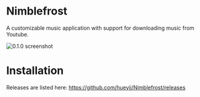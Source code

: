 # Nimblefrost
A customizable music application with support for downloading music from Youtube.

![0.1.0 screenshot](https://raw.githubusercontent.com/hueyjj/Nimblefrost/master/screenshots/0.1.0.PNG)


# Installation
Releases are listed here: https://github.com/hueyjj/Nimblefrost/releases